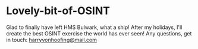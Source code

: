 # Lovely-bit-of-OSINT

Glad to finally have left HMS Bulwark, what a ship! After my holidays, I'll create the best OSINT exercise the world has ever seen!
Any questions, get in touch: harryvonhoofing@mail.com
